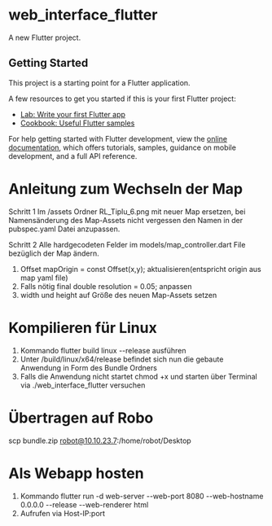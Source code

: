 # web_interface_flutter

A new Flutter project.

## Getting Started

This project is a starting point for a Flutter application.

A few resources to get you started if this is your first Flutter project:

- [Lab: Write your first Flutter app](https://docs.flutter.dev/get-started/codelab)
- [Cookbook: Useful Flutter samples](https://docs.flutter.dev/cookbook)

For help getting started with Flutter development, view the
[online documentation](https://docs.flutter.dev/), which offers tutorials,
samples, guidance on mobile development, and a full API reference.


# Anleitung zum Wechseln der Map

Schritt 1 
Im /assets Ordner RL_Tiplu_6.png mit neuer Map ersetzen, bei Namensänderung des Map-Assets nicht vergessen den Namen in der pubspec.yaml Datei anzupassen.

Schritt 2
Alle hardgecodeten Felder im models/map_controller.dart File bezüglich der Map ändern.
1. Offset mapOrigin = const Offset(x,y); aktualisieren(entspricht origin aus map yaml file)
2. Falls nötig final double resolution = 0.05; anpassen
3. width und height auf Größe des neuen Map-Assets setzen

# Kompilieren für Linux

1. Kommando flutter build linux --release ausführen
2. Unter /build/linux/x64/release befindet sich nun die gebaute Anwendung in Form des Bundle Ordners
3. Falls die Anwendung nicht startet chmod +x und starten über Terminal via ./web_interface_flutter versuchen

# Übertragen auf Robo

scp bundle.zip robot@10.10.23.7:/home/robot/Desktop

# Als Webapp hosten

1. Kommando flutter run -d web-server --web-port 8080 --web-hostname 0.0.0.0 --release --web-renderer html
2. Aufrufen via Host-IP:port
